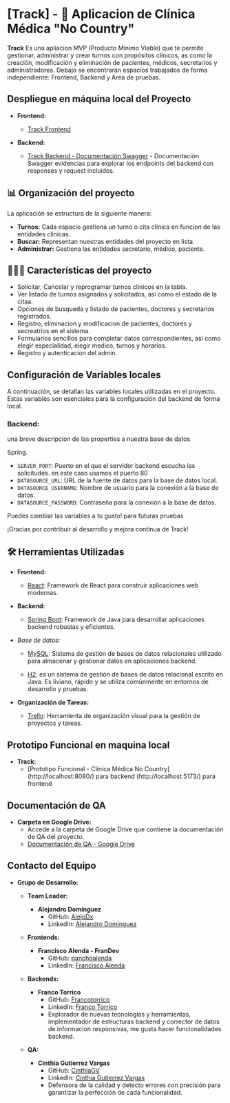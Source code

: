 # [Track] - 🚀 Aplicacion de Clínica Médica "No Country"

**Track** Es una apliacion MVP (Producto Mínimo Viable) que te permite gestionar, administrar y crear turnos con propósitos clínicos, as como la creación, modificación y eliminación de pacientes, médicos, secretarios y administradores. Debajo se encontrarán espacios trabajados de forma independiente: Frontend, Backend y Area de pruebas.   
## Despliegue en máquina local del Proyecto

- **Frontend:**
  - [Track Frontend](Local)

- **Backend:**
  - [Track Backend - Documentación Swagger](https://drive.google.com/file/d/19_B4Jy16LWoRstpN9y5_3i7xjMMe5k59/view?usp=sharing) - Documentación Swagger evidencias para explorar los endpoints del backend con responses y request incluidos.

## 📊 Organización del proyecto

La aplicación se estructura de la siguiente manera:

- **Turnos:** Cada espacio gestiona un turno o cita clinica en funcion de las entidades clinicas.
- **Buscar:** Representan nuestras entidades del proyecto en lista.
- **Administrar:** Gestiona las entidades secretario, médico, paciente.
## 🌟🌟🌟 Características del proyecto

- Solicitar, Cancelar y reprogramar turnos clinicos en la tabla.
- Ver listado de turnos asignados y solicitados, asi como el estado de la citaa. 
- Opciones de busqueda y listado de pacientes, doctores y secretarios registrados.
- Registro, eliminacion y modificacion de pacientes, doctores y secreatrios en el sistema.
- Formularios sencillos para completar datos correspondientes, asi como elegir especialidad, elegir medico, turnos y horarios.
- Registro y autenticacion del admin. 

## Configuración de Variables locales

A continuación, se detallan las variables locales utilizadas en el proyecto. Estas variables son esenciales para la configuración del  backend de forma local.

### Backend:
 una breve descripcion de las properties a nuestra base de datos

Spring.
- `SERVER_PORT`: Puerto en el que el servidor backend escucha las solicitudes. en este caso usamos el puerto 80
- `DATASOURCE_URL`: URL de la fuente de datos para la base de datos local.
- `DATASOURCE_USERNAME`: Nombre de usuario para la conexión a la base de datos.
- `DATASOURCE_PASSWORD`: Contraseña para la conexión a la base de datos.

Puedes cambiar las variables a tu gusto! para futuras pruebas

¡Gracias por contribuir al desarrollo y mejora continua de Track!

## 🛠️ Herramientas Utilizadas

- **Frontend:**
  - [React](https://nextjs.org/): Framework de React para construir aplicaciones web modernas.

- **Backend:**
  - [Spring Boot](https://spring.io/projects/spring-boot): Framework de Java para desarrollar aplicaciones backend robustas y eficientes.
- *Base de datos:*
  - [MySQL](https://www.mysql.com/): Sistema de gestión de bases de datos relacionales utilizado para almacenar y gestionar datos en aplicaciones backend.

  - [H2](https://www.h2database.com): es un sistema de gestión de bases de datos relacional escrito en Java. Es liviano, rápido y se utiliza comúnmente en entornos de desarrollo y pruebas. 

- **Organización de Tareas:**
  - [Trello](https://trello.com/): Herramienta de organización visual para la gestión de proyectos y tareas.

## Prototipo Funcional en maquina local

- **Track:**
  - [Prototipo Funcional - Clínica Médica No Country]
  (http://localhost:8080/) para backend
  (http://localhost:5173/) para frontend

## Documentación de QA

- **Carpeta en Google Drive:**
  - Accede a la carpeta de Google Drive que contiene la documentación de QA del proyecto.
  - [Documentación de QA - Google Drive](https://drive.google.com/drive/folders/1m5ALi8mG6Rmh77mr-RZTv-UY5B8WjIGP?usp=drive)

## Contacto del Equipo

- **Grupo de Desarrollo:**


  - **Team Leader:**
    - **Alejandro Domínguez**
      - GitHub: [AlejoDx](https://github.com/AlejoDx)
      - LinkedIn: [Alejandro Dominguez](https://www.linkedin.com/in/jose-alejandro-dominguez/)
  
  - **Frontends:**
    - **Francisco Alenda - FranDev**
      - GitHub: [panchoalenda](https://github.com/panchoalenda)
      - LinkedIn: [Francisco Alenda](https://www.linkedin.com/in/franciscoalenda/)

  - **Backends:**
    - **Franco Torrico**
      - GitHub: [Francotorrico](https://github.com/Francotorrico)
      - LinkedIn: [Franco Torrico](https://www.linkedin.com/in/franco-torrico-806b1818a/)
      - Explorador de nuevas tecnologías y herramientas, implementador de estructuras backend y corrector de datos de informacion responsivas, me gusta hacer funcionalidades backend.

  - **QA:**
    - **Cinthia Gutierrez Vargas** 
      - GitHub: [CinthiaGV](https://github.com/CinthiaGV)
      - LinkedIn: [Cinthia Gutierrez Vargas](https://www.linkedin.com/in/cinthia-guti%C3%A9rrez-vargas-ti/)
      - Defensora de la calidad y detecto errores con precisión para garantizar la perfección de cada funcionalidad.



